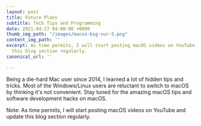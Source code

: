 ```yaml
---
layout: post
title: Future Plans
subtitle: Tech Tips and Programming
date: 2021-04-27 04:00:00 +0000
thumb_img_path: "/images/macos-big-sur-5.png"
content_img_path: ''
excerpt: As time permits, I will start posting macOS videos on YouTube and update
  this blog section regularly.
canonical_url: ''

---
```

Being a die-hard Mac user since 2014, I learned a lot of hidden tips and tricks. Most of the Windows/Linux users are reluctant to switch to macOS by thinking it's not convenient. Stay tuned for the amazing macOS tips and software development hacks on macOS. 

Note: As time permits, I will start posting macOS videos on YouTube and update this blog section regularly. 